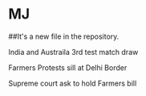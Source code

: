 # MJ
##It's a new file in the repository.

India and Austraila 3rd test match draw

Farmers Protests sill at Delhi Border

Supreme court ask to hold Farmers bill
